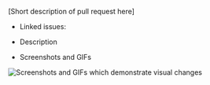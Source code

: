 [Short description of pull request here]

* Linked issues:

<!-- Please add links to all relevant issues that this pull request addresses -->

* Description

<!-- A step-wise description of the steps taken to complete this pull request -->

* Screenshots and GIFs

<!-- This section is applicable for visual changes only -->
![Screenshots and GIFs which demonstrate visual changes](url)

<!-- This document has been heavily inspired from https://github.com/atom/atom/blob/master/CONTRIBUTING.md#template-for-submitting-bug-reports -->
